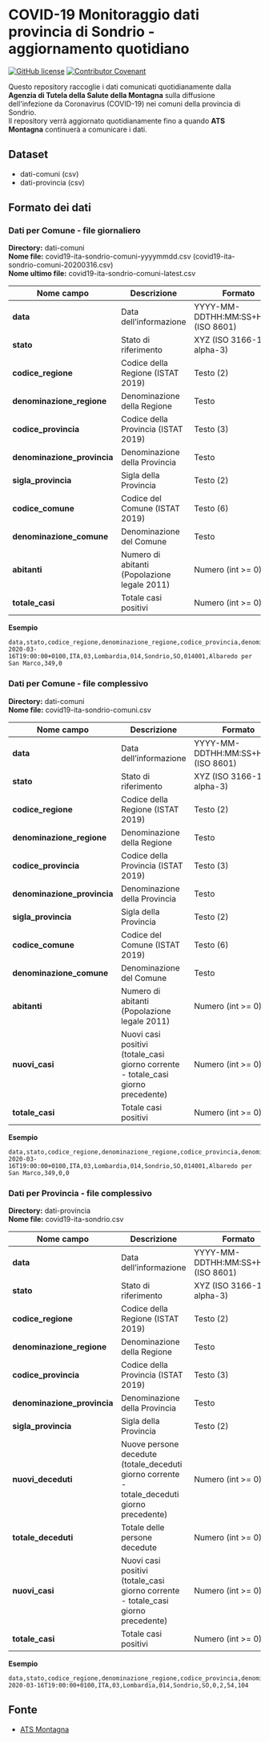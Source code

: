 # COVID-19 Monitoraggio dati provincia di Sondrio - aggiornamento quotidiano 

[![GitHub license](https://img.shields.io/badge/License-Creative%20Commons%20Attribution%204.0%20International-blue)](LICENSE)
[![Contributor Covenant](https://img.shields.io/badge/Contributor%20Covenant-v2.0%20adopted-ff69b4.svg)](CODE_OF_CONDUCT.md) 

Questo repository raccoglie i dati comunicati quotidianamente dalla **Agenzia
di Tutela della Salute della Montagna** sulla diffusione dell'infezione da
Coronavirus (COVID-19) nei comuni della provincia di Sondrio.<br>
Il repository verrà aggiornato quotidianamente fino a quando **ATS Montagna**
continuerà a comunicare i dati.  

## Dataset
- dati-comuni (csv)
- dati-provincia (csv)

## Formato dei dati

### Dati per Comune - file giornaliero

**Directory:**  dati-comuni<br>
**Nome file:** covid19-ita-sondrio-comuni-yyyymmdd.csv (covid19-ita-sondrio-comuni-20200316.csv)<br>
**Nome ultimo file:** covid19-ita-sondrio-comuni-latest.csv<br>

| Nome campo                  | Descrizione                                  | Formato                             | Esempio                  |
| --- | --- | --- | --- |
| **data**                    | Data dell’informazione                       | YYYY-MM-DDTHH:MM:SS+HHMM (ISO 8601) | 2020-03-16T19:00:00+0100 |
| **stato**                   | Stato di riferimento                         | XYZ (ISO 3166-1 alpha-3)            | ITA                      |
| **codice_regione**          | Codice della Regione (ISTAT 2019)            | Testo (2)                           | 03                       |
| **denominazione_regione**   | Denominazione della Regione                  | Testo                               | Lombardia                |
| **codice_provincia**        | Codice della Provincia (ISTAT 2019)          | Testo (3)                           | 014                      |
| **denominazione_provincia** | Denominazione della Provincia                | Testo                               | Sondrio                  |
| **sigla_provincia**         | Sigla della Provincia                        | Testo (2)                           | SO                       |
| **codice_comune**           | Codice del Comune (ISTAT 2019)               | Testo (6)                           | 014001                   |
| **denominazione_comune**    | Denominazione del Comune                     | Testo                               | Sondrio                  |
| **abitanti**                | Numero di abitanti (Popolazione legale 2011) | Numero (int >= 0)                   | 1000                     |
| **totale_casi**             | Totale casi positivi                         | Numero (int >= 0)                   | 5                        |

**Esempio**
```
data,stato,codice_regione,denominazione_regione,codice_provincia,denominazione_provincia,sigla_provincia,codice_comune,denominazione_comune,abitanti,totale_casi
2020-03-16T19:00:00+0100,ITA,03,Lombardia,014,Sondrio,SO,014001,Albaredo per San Marco,349,0
```

### Dati per Comune - file complessivo

**Directory:**  dati-comuni<br>
**Nome file:** covid19-ita-sondrio-comuni.csv<br>

| Nome campo                  | Descrizione                                                                       | Formato                             | Esempio                  |
| --- | --- | --- | --- |
| **data**                    | Data dell’informazione                                                            | YYYY-MM-DDTHH:MM:SS+HHMM (ISO 8601) | 2020-03-16T19:00:00+0100 |
| **stato**                   | Stato di riferimento                                                              | XYZ (ISO 3166-1 alpha-3)            | ITA                      |
| **codice_regione**          | Codice della Regione (ISTAT 2019)                                                 | Testo (2)                           | 03                       |
| **denominazione_regione**   | Denominazione della Regione                                                       | Testo                               | Lombardia                |
| **codice_provincia**        | Codice della Provincia (ISTAT 2019)                                               | Testo (3)                           | 014                      |
| **denominazione_provincia** | Denominazione della Provincia                                                     | Testo                               | Sondrio                  |
| **sigla_provincia**         | Sigla della Provincia                                                             | Testo (2)                           | SO                       |
| **codice_comune**           | Codice del Comune (ISTAT 2019)                                                    | Testo (6)                           | 014001                   |
| **denominazione_comune**    | Denominazione del Comune                                                          | Testo                               | Sondrio                  |
| **abitanti**                | Numero di abitanti (Popolazione legale 2011)                                      | Numero (int >= 0)                   | 1000                     |
| **nuovi_casi**              | Nuovi casi positivi (totale_casi giorno corrente - totale_casi giorno precedente) | Numero (int >= 0)                   | 5                        |
| **totale_casi**             | Totale casi positivi                                                              | Numero (int >= 0)                   | 5                        |

**Esempio**
```
data,stato,codice_regione,denominazione_regione,codice_provincia,denominazione_provincia,sigla_provincia,codice_comune,denominazione_comune,abitanti,nuovi_casi,totale_casi
2020-03-16T19:00:00+0100,ITA,03,Lombardia,014,Sondrio,SO,014001,Albaredo per San Marco,349,0,0
```

### Dati per Provincia - file complessivo

**Directory:**  dati-provincia<br>
**Nome file:** covid19-ita-sondrio.csv<br>

| Nome campo                  | Descrizione                                                                                  | Formato                             | Esempio                  |
| --- | --- | --- | --- |
| **data**                    | Data dell’informazione                                                                       | YYYY-MM-DDTHH:MM:SS+HHMM (ISO 8601) | 2020-03-16T19:00:00+0100 |
| **stato**                   | Stato di riferimento                                                                         | XYZ (ISO 3166-1 alpha-3)            | ITA                      |
| **codice_regione**          | Codice della Regione (ISTAT 2019)                                                            | Testo (2)                           | 03                       |
| **denominazione_regione**   | Denominazione della Regione                                                                  | Testo                               | Lombardia                |
| **codice_provincia**        | Codice della Provincia (ISTAT 2019)                                                          | Testo (3)                           | 014                      |
| **denominazione_provincia** | Denominazione della Provincia                                                                | Testo                               | Sondrio                  |
| **sigla_provincia**         | Sigla della Provincia                                                                        | Testo (2)                           | SO                       |
| **nuovi_deceduti**          | Nuove persone decedute (totale_deceduti giorno corrente - totale_deceduti giorno precedente) | Numero (int >= 0)                   | 10                       |
| **totale_deceduti**         | Totale delle persone decedute                                                                | Numero (int >= 0)                   | 10                       |
| **nuovi_casi**              | Nuovi casi positivi (totale_casi giorno corrente - totale_casi giorno precedente)            | Numero (int >= 0)                   | 5                        |
| **totale_casi**             | Totale casi positivi                                                                         | Numero (int >= 0)                   | 5                        |

**Esempio**
```
data,stato,codice_regione,denominazione_regione,codice_provincia,denominazione_provincia,sigla_provincia,nuovi_deceduti,totale_deceduti,nuovi_casi,totale_casi
2020-03-16T19:00:00+0100,ITA,03,Lombardia,014,Sondrio,SO,0,2,54,104
```

## Fonte
- [ATS Montagna](https://www.ats-montagna.it)